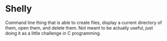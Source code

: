 # Shelly

Command line thing that is able to create files, display a current directory of them, open them, and delete them. Not meant to be actually useful, just doing it as a little challenge in C programming. 
